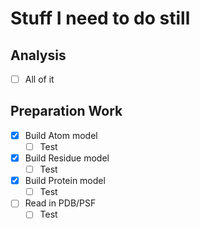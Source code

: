 # Stuff I need to do still

## Analysis

- [ ] All of it

## Preparation Work

- [x] Build Atom model
  - [ ] Test
- [x] Build Residue model
  - [ ] Test
- [x] Build Protein model
  - [ ] Test
- [ ] Read in PDB/PSF
  - [ ] Test